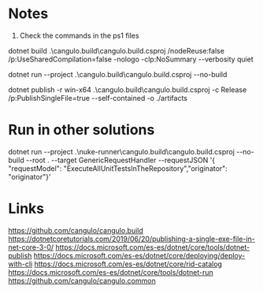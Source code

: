 # Notes

1. Check the commands in the ps1 files


dotnet build .\cangulo.build\cangulo.build.csproj /nodeReuse:false /p:UseSharedCompilation=false -nologo -clp:NoSummary --verbosity quiet

dotnet run --project .\cangulo.build\cangulo.build.csproj --no-build



dotnet publish  -r win-x64 .\cangulo.build\cangulo.build.csproj -c Release /p:PublishSingleFile=true --self-contained -o ./artifacts

# Run in other solutions

dotnet run --project .\nuke-runner\cangulo.build\cangulo.build.csproj --no-build --root . --target GenericRequestHandler --requestJSON '{ \"requestModel\": \"ExecuteAllUnitTestsInTheRepository\",\"originator\": \"originator\"}'

# Links
https://github.com/cangulo/cangulo.build
https://dotnetcoretutorials.com/2019/06/20/publishing-a-single-exe-file-in-net-core-3-0/
https://docs.microsoft.com/es-es/dotnet/core/tools/dotnet-publish
https://docs.microsoft.com/es-es/dotnet/core/deploying/deploy-with-cli
https://docs.microsoft.com/es-es/dotnet/core/rid-catalog
https://docs.microsoft.com/es-es/dotnet/core/tools/dotnet-run
https://github.com/cangulo/cangulo.common